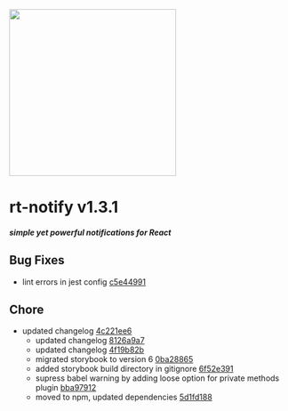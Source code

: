 <img width="300px" src="https://cdn1.iconfinder.com/data/icons/just-for-fun/64/__notification_messege_alarm-512.png" />

# rt-notify  v1.3.1  


##### _simple yet powerful notifications for React_


## Bug Fixes
  - lint errors in jest config [c5e44991](https://github.com/glebcha/rt-notify/commit/c5e44991c9ed5eefec1a072a366548b9ba97df7a) 
  



## Chore
  - updated changelog [4c221ee6](https://github.com/glebcha/rt-notify/commit/4c221ee6fe7352c535cf613bc28b009c53af09ce) 
    - updated changelog [8126a9a7](https://github.com/glebcha/rt-notify/commit/8126a9a78cc8c442855aa7998835763d0d44e88e) 
    - updated changelog [4f19b82b](https://github.com/glebcha/rt-notify/commit/4f19b82ba3a648b05bc95ac5de861863b973738d) 
    - migrated storybook to version 6 [0ba28865](https://github.com/glebcha/rt-notify/commit/0ba28865442c2a337ecf26b0f93440acf070805d) 
    - added storybook build directory in gitignore [6f52e391](https://github.com/glebcha/rt-notify/commit/6f52e39178000046c11e546d8a127546e7f47038) 
    - supress babel warning by adding loose option for private methods plugin [bba97912](https://github.com/glebcha/rt-notify/commit/bba979123609c252c8d963e41b85c211dd478687) 
    - moved to npm, updated dependencies [5d1fd188](https://github.com/glebcha/rt-notify/commit/5d1fd188f95d89ea4d6c61cd431a6ec5fe3e1d0c) 
  



